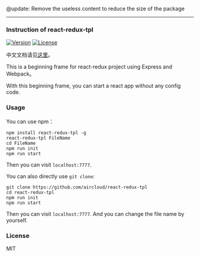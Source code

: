 @update: Remove the useless content to reduce the size of the package 
______

### Instruction of react-redux-tpl 

  <a href="https://www.npmjs.com/package/react-redux-tpl"><img src="https://img.shields.io/npm/v/react-redux-tpl.svg" alt="Version"></a>
  <a href="https://github.com/aircloud/react-redux-tpl/archive/master.zip"><img src="https://img.shields.io/npm/l/vue.svg" alt="License"></a>

中文文档请见[这里](https://github.com/aircloud/react-redux-tpl/blob/master/readme.md)。

This is a beginning frame for react-redux project using Express and Webpack。

With this beginning frame, you can start a react app without any config code.

### Usage

You can use npm：

```
npm install react-redux-tpl -g
react-redux-tpl FileName
cd FileName
npm run init
npm run start
```

Then you can visit `localhost:7777`.

You can also directly use `git clone`:

```
git clone https://github.com/aircloud/react-redux-tpl
cd react-redux-tpl
npm run init
npm run start
```

Then you can visit `localhost:7777`. And you can change the file name by yourself.

### License

MIT

